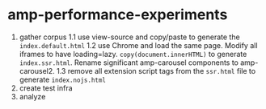# amp-performance-experiments

1. gather corpus
  1.1 use view-source and copy/paste to generate the `index.default.html`
  1.2 use Chrome and load the same page. Modify all iframes to have loading=lazy. `copy(document.innerHTML)` to generate `index.ssr.html`. Rename significant amp-carousel components to amp-carousel2.
  1.3 remove all extension script tags from the `ssr.html` file to generate `index.nojs.html`
2. create test infra
3. analyze
